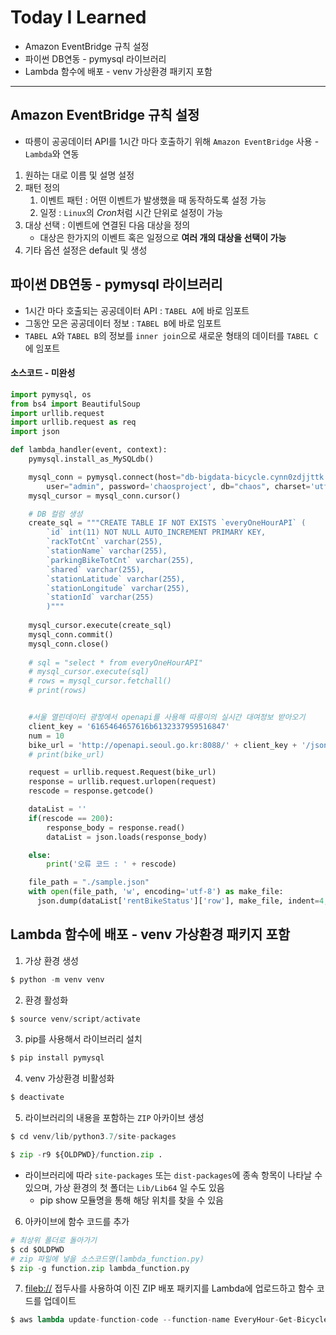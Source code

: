 # Today I Learned

* Amazon EventBridge 규칙 설정
* 파이썬 DB연동 - pymysql 라이브러리
* Lambda 함수에 배포 - venv 가상환경 패키지 포함

---



## Amazon EventBridge 규칙 설정

* 따릉이 공공데이터 API를 1시간 마다 호출하기 위해 `Amazon EventBridge` 사용 - `Lambda`와 연동

1. 원하는 대로 이름 및 설명 설정
2. 패턴 정의
   1. 이벤트 패턴 : 어떤 이벤트가 발생했을 때 동작하도록 설정 가능
   2. 일정 : `Linux`의 *Cron*처럼 시간 단위로 설정이 가능
3. 대상 선택 : 이벤트에 연결된 다음 대상을 정의
   * 대상은 한가지의 이벤트 혹은 일정으로 **여러 개의 대상을 선택이 가능**
4. 기타 옵션 설정은 default 및 생성



## 파이썬 DB연동 - pymysql 라이브러리

* 1시간 마다 호출되는 공공데이터 API : `TABEL A`에 바로 임포트
* 그동안 모은 공공데이터 정보 : `TABEL B`에 바로 임포트
* `TABEL A`와 `TABEL B`의 정보를 `inner join`으로 새로운 형태의 데이터를 `TABEL C`에 임포트



#### 소스코드 - 미완성

```python
import pymysql, os
from bs4 import BeautifulSoup
import urllib.request
import urllib.request as req
import json

def lambda_handler(event, context):    
    pymysql.install_as_MySQLdb()

    mysql_conn = pymysql.connect(host="db-bigdata-bicycle.cynn0zdjjttk.us-east-1.rds.amazonaws.com",\
        user="admin", password='chaosproject', db="chaos", charset='utf8')
    mysql_cursor = mysql_conn.cursor()

    # DB 컬럼 생성
    create_sql = """CREATE TABLE IF NOT EXISTS `everyOneHourAPI` (
        `id` int(11) NOT NULL AUTO_INCREMENT PRIMARY KEY,
        `rackTotCnt` varchar(255),
        `stationName` varchar(255),
        `parkingBikeTotCnt` varchar(255),
        `shared` varchar(255),
        `stationLatitude` varchar(255),
        `stationLongitude` varchar(255),
        `stationId` varchar(255)
        )"""
    
    mysql_cursor.execute(create_sql)
    mysql_conn.commit()
    mysql_conn.close()
    
    # sql = "select * from everyOneHourAPI"
    # mysql_cursor.execute(sql)
    # rows = mysql_cursor.fetchall()
    # print(rows)


    #서울 열린데이터 광장에서 openapi를 사용해 따릉이의 실시간 대여정보 받아오기
    client_key = '6165464657616b6132337959516847'
    num = 10
    bike_url = 'http://openapi.seoul.go.kr:8088/' + client_key + '/json/bikeList/1/' + str(num)
    # print(bike_url)

    request = urllib.request.Request(bike_url)
    response = urllib.request.urlopen(request)
    rescode = response.getcode()

    dataList = ''
    if(rescode == 200):
        response_body = response.read()
        dataList = json.loads(response_body)

    else:
        print('오류 코드 : ' + rescode)

    file_path = "./sample.json"
    with open(file_path, 'w', encoding='utf-8') as make_file:
      json.dump(dataList['rentBikeStatus']['row'], make_file, indent=4, ensure_ascii = False)
```



## Lambda 함수에 배포 - venv 가상환경 패키지 포함

1. 가상 환경 생성

```python
$ python -m venv venv
```

2. 환경 활성화

```python
$ source venv/script/activate
```

3. pip를 사용해서 라이브러리 설치

```python
$ pip install pymysql
```

4. venv 가상환경 비활성화

```python
$ deactivate
```

5. 라이브러리의 내용을 포함하는 `ZIP` 아카이브 생성

```python
$ cd venv/lib/python3.7/site-packages

$ zip -r9 ${OLDPWD}/function.zip .
```

* 라이브러리에 따라 `site-packages` 또는 `dist-packages`에 종속 항목이 나타날 수 있으며, 가상 환경의 첫 폴더는 `Lib/Lib64` 일 수도 있음
  * pip show 모듈명을 통해 해당 위치를 찾을 수 있음

6. 아카이브에 함수 코드를 추가

```python
# 최상위 폴더로 돌아가기
$ cd $OLDPWD
# zip 파일에 넣을 소스코드명(lambda_function.py)
$ zip -g function.zip lambda_function.py
```

7. [fileb://](https://docs.aws.amazon.com/cli/latest/userguide/cli-usage-parameters-file.html#cli-usage-parameters-file-binary) 접두사를 사용하여 이진 ZIP 배포 패키지를 Lambda에 업로드하고 함수 코드를 업데이트

```python
$ aws lambda update-function-code --function-name EveryHour-Get-Bicycle-API --zip-file fileb://function.zip
```


